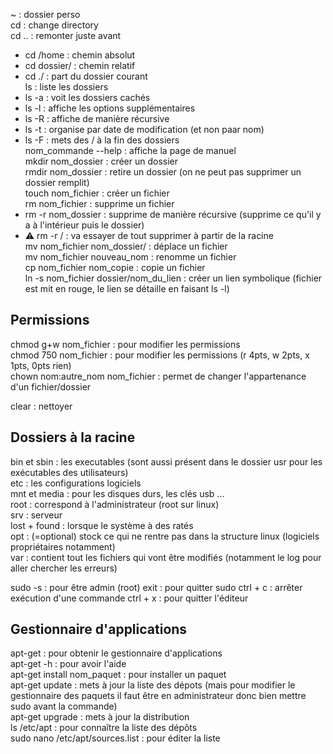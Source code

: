 ~ : dossier perso  
cd : change directory  
cd .. : remonter juste avant  
- cd /home : chemin absolut  
- cd dossier/ : chemin relatif  
- cd ./ : part du dossier courant  
ls : liste les dossiers  
- ls -a : voit les dossiers cachés  
- ls -l : affiche les options supplémentaires  
- ls -R : affiche de manière récursive  
- ls -t : organise par date de modification (et non paar nom)  
- ls -F : mets des / à la fin des dossiers  
nom_commande --help : affiche la page de manuel  
mkdir nom_dossier : créer un dossier  
rmdir nom_dossier : retire un dossier (on ne peut pas supprimer un dossier remplit)  
touch nom_fichier : créer un fichier  
rm nom_fichier : supprime un fichier  
- rm -r nom_dossier : supprime de manière récursive (supprime ce qu'il y a à l'intérieur puis le dossier)  
- :warning: rm -r / : va essayer de tout supprimer à partir de la racine  
mv nom_fichier nom_dossier/ : déplace un fichier  
mv nom_fichier nouveau_nom : renomme un fichier  
cp nom_fichier nom_copie : copie un fichier  
ln -s nom_fichier dossier/nom_du_lien : créer un lien symbolique  (fichier est mit en rouge, le lien se détaille en faisant ls -l)  

## Permissions
chmod g+w nom_fichier : pour modifier les permissions  
chmod 750 nom_fichier : pour modifier les permissions (r 4pts, w 2pts, x 1pts, 0pts rien)  
chown nom:autre_nom nom_fichier : permet de changer l'appartenance d'un fichier/dossier  

clear : nettoyer

## Dossiers à la racine
bin et sbin : les executables (sont aussi présent dans le dossier usr pour les exécutables des utilisateurs)  
etc : les configurations logiciels  
mnt et media : pour les disques durs, les clés usb ...  
root : correspond à l'administrateur (root sur linux)  
srv : serveur  
lost + found : lorsque le système à des ratés  
opt : (=optional) stock ce qui ne rentre pas dans la structure linux (logiciels propriétaires notamment)  
var : contient tout les fichiers qui vont être modifiés (notamment le log pour aller chercher les erreurs)  


sudo -s : pour être admin (root)
exit : pour quitter sudo
ctrl + c : arrêter exécution d'une commande
ctrl + x : pour quitter l'éditeur

## Gestionnaire d'applications
apt-get : pour obtenir le gestionnaire d'applications  
apt-get -h : pour avoir l'aide  
apt-get install nom_paquet : pour installer un paquet  
apt-get update : mets à jour la liste des dépots (mais pour modifier le gestionnaire des paquets il faut être en administrateur donc bien mettre sudo avant la commande)  
apt-get upgrade : mets à jour la distribution  
ls /etc/apt : pour connaître la liste des dépôts  
sudo nano /etc/apt/sources.list : pour éditer la liste  
